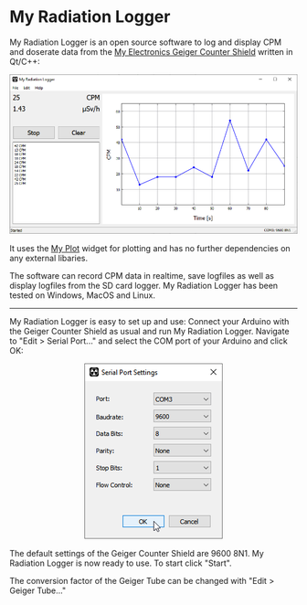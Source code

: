 # My Radiation Logger

My Radiation Logger is an open source software to log and display CPM and doserate data from the [My Electronics Geiger Counter Shield](http://my-electronics.net/geiger-counter-shield) written in Qt/C++:
<p align="center">
	<img src="Images/My-Radiation-Logger-01.png">
</p>

It uses the [My Plot](http://github.com/my-electronics/My-Plot) widget for plotting and has no further dependencies on any external libaries.

The software can record CPM data in realtime, save logfiles as well as display logfiles from the SD card logger. My Radiation Logger has been tested on Windows, MacOS and Linux.

<hr>

My Radiation Logger is easy to set up and use: Connect your Arduino with the Geiger Counter Shield as usual and run My Radiation Logger. 
Navigate to "Edit > Serial Port..." and select the COM port of your Arduino and click OK: 

<p align="center">
<img src="Images/My-Radiation-Logger-02.png">
</p>

The default settings of the Geiger Counter Shield are 9600 8N1. My Radiation Logger is now ready to use. To start click "Start". 

The conversion factor of the Geiger Tube can be changed with "Edit > Geiger Tube..." 